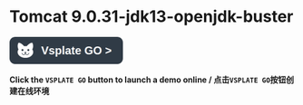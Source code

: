 # Tomcat 9.0.31-jdk13-openjdk-buster

<a href="https://www.vsplate.com/?docker-compose=https://github.com/vsplate/dcenvs/tomcat/9.0.31-jdk13-openjdk-buster"><img alt="VSPLATE GO" src="https://raw.githubusercontent.com/vsplate/images/master/vsgo_btn.png" width="200px"></a>

**Click the `VSPLATE GO` button to launch a demo online / 点击`VSPLATE GO`按钮创建在线环境**
